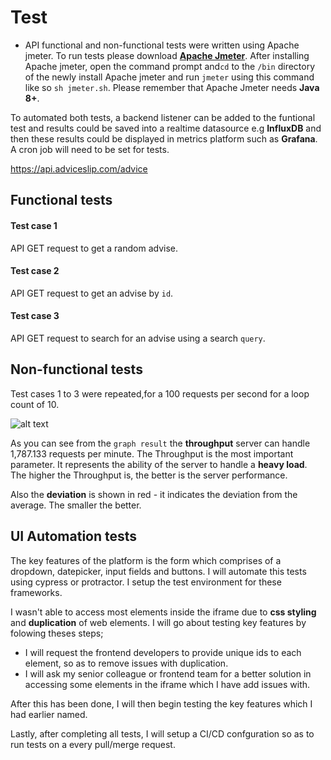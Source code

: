 # Test

* API functional and non-functional tests were written using Apache jmeter. To run tests please download **[Apache Jmeter](https://jmeter.apache.org/download_jmeter.cgi)**.  After installing Apache jmeter, open the command prompt and`cd` to the `/bin` directory of the newly install Apache jmeter and run `jmeter` using this command like so `sh jmeter.sh`. 
Please remember that Apache Jmeter needs **Java 8+**. 

To automated both tests, a backend listener can be added to the funtional test and results could be saved into a realtime datasource e.g **InfluxDB** and then these results could be displayed in metrics platform such as **Grafana**. A cron job will need to be set for tests.

https://api.adviceslip.com/advice
## Functional tests
#### Test case 1
API GET request to get a random advise.

#### Test case 2
API GET request to get an advise by `id`.

#### Test case 3
API GET request to search for an advise using a search `query`.

## Non-functional tests
Test cases 1 to 3 were repeated,for a 100 requests per second for a loop count of 10. 

![alt text](https://github.com/ManuBoca92/Test/blob/master/API_tests/Screenshot%202019-09-20%20at%2021.27.02.png)

As you can see from the `graph result` the **throughput** server can handle 1,787.133 requests per minute. The Throughput is the most important parameter. It represents the ability of the server to handle a **heavy load**.  The higher the Throughput is, the better is the server performance.

Also the **deviation** is shown in red - it indicates the deviation from the average. The smaller the better.


## UI Automation tests
The key features of the platform is the form which comprises of a dropdown, datepicker, input fields and buttons. I will automate this tests using cypress or protractor. I setup the test environment for these frameworks.

I wasn't able to access most elements inside the iframe due to **css styling** and **duplication** of web elements. I will go about testing key features by folowing theses steps;
* I will request the frontend developers to provide unique ids to each element, so as to remove issues with duplication. 
* I will ask my senior colleague or frontend team for a better solution in accessing some elements in the iframe which I have add issues with.

After this has been done, I will then begin testing the key features which I had earlier named. 

Lastly, after completing all tests, I will setup a CI/CD confguration so as to run tests on a every pull/merge request.

